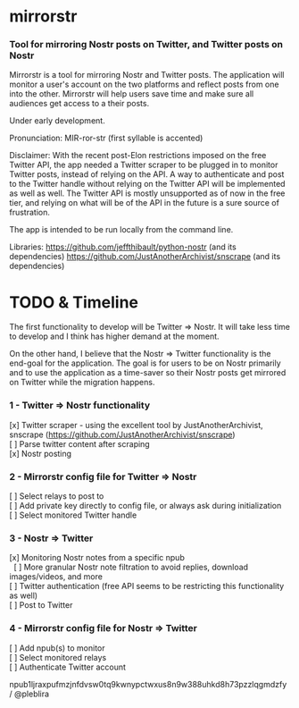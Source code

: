 # mirrorstr

### Tool for mirroring Nostr posts on Twitter, and Twitter posts on Nostr

Mirrorstr is a tool for mirroring Nostr and Twitter posts. The application will monitor a user's account on the two platforms and reflect posts from one into the other. Mirrorstr will help users save time and make sure all audiences get access to a their posts.

Under early development.

Pronunciation: MIR-ror-str (first syllable is accented)

Disclaimer: With the recent post-Elon restrictions imposed on the free Twitter API, the app needed a Twitter scraper to be plugged in to monitor Twitter posts, instead of relying on the API. A way to authenticate and post to the Twitter handle without relying on the Twitter API will be implemented as well as well. The Twitter API is mostly unsupported as of now in the free tier, and relying on what will be of the API in the future is a sure source of frustration.

The app is intended to be run locally from the command line.

Libraries:
https://github.com/jeffthibault/python-nostr (and its dependencies)
https://github.com/JustAnotherArchivist/snscrape (and its dependencies)

# TODO & Timeline

The first functionality to develop will be Twitter => Nostr. It will take less time to develop and I think has higher demand at the moment.

On the other hand, I believe that the Nostr => Twitter functionality is the end-goal for the application. The goal is for users to be on Nostr primarily and to use the application as a time-saver so their Nostr posts get mirrored on Twitter while the migration happens.

### 1 - Twitter => Nostr functionality
[x] Twitter scraper - using the excellent tool by JustAnotherArchivist, snscrape (https://github.com/JustAnotherArchivist/snscrape)<br>
[ ] Parse twitter content after scraping<br>
[x] Nostr posting

### 2 - Mirrorstr config file for Twitter => Nostr
[ ] Select relays to post to<br>
[ ] Add private key directly to config file, or always ask during initialization<br>
[ ] Select monitored Twitter handle

### 3 - Nostr => Twitter
[x] Monitoring Nostr notes from a specific npub<br>
  [ ] More granular Nostr note filtration to avoid replies, download images/videos, and more<br>
[ ] Twitter authentication (free API seems to be restricting this functionality as well)<br>
[ ] Post to Twitter<br>

### 4 - Mirrorstr config file for Nostr => Twitter
[ ] Add npub(s) to monitor<br>
[ ] Select monitored relays<br>
[ ] Authenticate Twitter account<br>


npub1ljraxpufmzjnfdvsw0tq9kwnypctwxus8n9w388uhkd8h73pzzlqgmdzfy / @pleblira